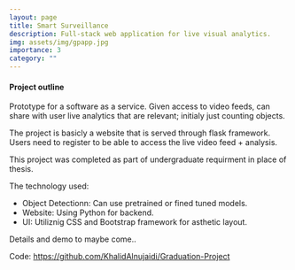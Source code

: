 ```yaml
---
layout: page
title: Smart Surveillance
description: Full-stack web application for live visual analytics.
img: assets/img/gpapp.jpg
importance: 3
category: ""
---
```


#### Project outline

<p>Prototype for a software as a service. Given access to video feeds, can share with user live analytics that are relevant; initialy just counting objects.</p>

<p>The project is basicly a website that is served through flask framework. Users need to register to be able to access the live video feed + analysis.</p>

<p>This project was completed as part of undergraduate requirment in place of thesis.</p>

The technology used:

- Object Detectionn: Can use pretrained or fined tuned models.
- Website: Using Python for backend.
- UI: Utiliznig CSS and Bootstrap framework for asthetic layout.

<p>
Details and demo to maybe come..

Code: <a> https://github.com/KhalidAlnujaidi/Graduation-Project </a>

</p>
